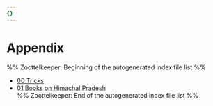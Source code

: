 ```yaml
---
{}
---
```

   
# Appendix   
%% Zoottelkeeper: Beginning of the autogenerated index file list  %%   
   
-  [00 Tricks](../../10%20Miscellaneous/Appendix/00%20Tricks.md)   
-  [01 Books on Himachal Pradesh](../../10%20Miscellaneous/Appendix/01%20Books%20on%20Himachal%20Pradesh.md)   
%% Zoottelkeeper: End of the autogenerated index file list  %%